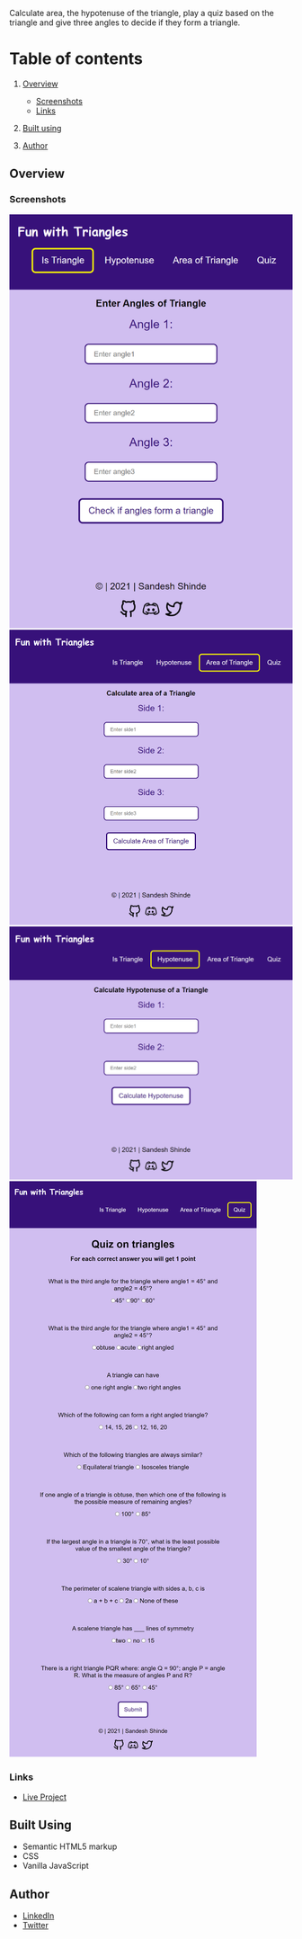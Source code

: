 Calculate area, the hypotenuse of the triangle, play a quiz based on the triangle and give three angles to decide if they form a triangle.

# Table of contents

1. [Overview](https://github.com/Sandesh9834/fun-with-triangles/tree/main#overview)
   - [Screenshots](https://github.com/Sandesh9834/fun-with-triangles/new/main#screenshots)
   - [Links](https://github.com/Sandesh9834/fun-with-triangles/new/main#links)
  
2. [Built using](https://github.com/Sandesh9834/fun-with-triangles/new/main#built-using)
   
3. [Author](https://github.com/Sandesh9834/fun-with-triangles/new/main#author)

## Overview
### Screenshots
![This is an image](https://github.com/Sandesh9834/fun-with-triangles/blob/main/images/quiz-triangle.netlify.app_%20(2).png)
![This is an image](https://github.com/Sandesh9834/fun-with-triangles/blob/main/images/quiz-triangle.netlify.app_calculate-area.html.png)
![This is an image](https://github.com/Sandesh9834/fun-with-triangles/blob/main/images/quiz-triangle.netlify.app_calculate-hypotenuse.html.png)
![This is an image](https://github.com/Sandesh9834/fun-with-triangles/blob/main/images/quiz-triangle.netlify.app_quiz.html.png)

### Links
   - [Live Project](https://quiz-triangle.netlify.app/)
    
## Built Using
   - Semantic HTML5 markup
   - CSS
   - Vanilla JavaScript
   
## Author

  - [LinkedIn](https://www.linkedin.com/in/sandesh-shinde-bb41aa150/)
  - [Twitter](https://twitter.com/Shinde_Sandesh_)
